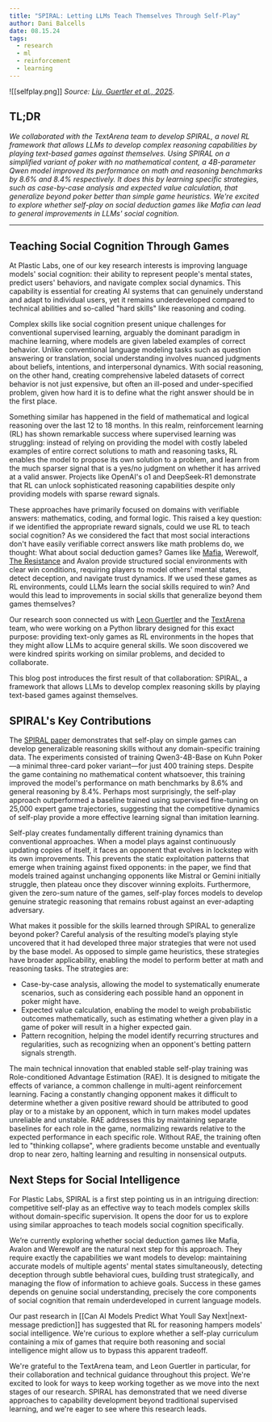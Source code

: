 ```yaml
---
title: "SPIRAL: Letting LLMs Teach Themselves Through Self-Play"
author: Dani Balcells
date: 08.15.24
tags:
  - research
  - ml
  - reinforcement
  - learning
---
```


![[selfplay.png]]
*Source: [Liu, Guertler et al., 2025](https://arxiv.org/abs/2506.24119)*.

## TL;DR
_We collaborated with the TextArena team to develop SPIRAL, a novel RL framework that allows LLMs to develop complex reasoning capabilities by playing text-based games against themselves. Using SPIRAL on a simplified variant of poker with no mathematical content, a 4B-parameter Qwen model improved its performance on math and reasoning benchmarks by 8.6% and 8.4% respectively. It does this by learning specific strategies, such as case-by-case analysis and expected value calculation, that generalize beyond poker better than simple game heuristics. We're excited to explore whether self-play on social deduction games like Mafia can lead to general improvements in LLMs' social cognition._

---
## Teaching Social Cognition Through Games
At Plastic Labs, one of our key research interests is improving language models' social cognition: their ability to represent people's mental states, predict users' behaviors, and navigate complex social dynamics. This capability is essential for creating AI systems that can genuinely understand and adapt to individual users, yet it remains underdeveloped compared to technical abilities and so-called "hard skills" like reasoning and coding.

Complex skills like social cognition present unique challenges for conventional supervised learning, arguably the dominant paradigm in machine learning, where models are given labeled examples of correct behavior. Unlike conventional language modeling tasks such as question answering or translation, social understanding involves nuanced judgments about beliefs, intentions, and interpersonal dynamics. With social reasoning, on the other hand, creating comprehensive labeled datasets of correct behavior is not just expensive, but often an ill-posed and under-specified problem, given how hard it is to define what the right answer should be in the first place.

Something similar has happened in the field of mathematical and logical reasoning over the last 12 to 18 months. In this realm, reinforcement learning (RL) has shown remarkable success where supervised learning was struggling: instead of relying on providing the model with costly labeled examples of entire correct solutions to math and reasoning tasks, RL enables the model to propose its own solution to a problem, and learn from the much sparser signal that is a yes/no judgment on whether it has arrived at a valid answer. Projects like OpenAI's o1 and DeepSeek-R1 demonstrate that RL can unlock sophisticated reasoning capabilities despite only providing models with sparse reward signals. 

These approaches have primarily focused on domains with verifiable answers: mathematics, coding, and formal logic. This raised a key question: if we identified the appropriate reward signals, could we use RL to teach social cognition? As we considered the fact that most social interactions don't have easily verifiable correct answers like math problems do, we thought: What about social deduction games? Games like [Mafia](https://en.wikipedia.org/wiki/Mafia_(party_game)), Werewolf, [The Resistance](https://en.wikipedia.org/wiki/The_Resistance_(game)) and Avalon provide structured social environments with clear win conditions, requiring players to model others' mental states, detect deception, and navigate trust dynamics. If we used these games as RL environments, could LLMs learn the social skills required to win? And would this lead to improvements in social skills that generalize beyond them games themselves?

Our research soon connected us with [Leon Guertler](https://x.com/leonguertler) and the [TextArena](https://www.textarena.ai) team, who were working on a Python library designed for this exact purpose: providing text-only games as RL environments in the hopes that they might allow LLMs to acquire general skills. We soon discovered we were kindred spirits working on similar problems, and decided to collaborate.

This blog post introduces the first result of that collaboration: SPIRAL, a framework that allows LLMs to develop complex reasoning skills by playing text-based games against themselves. 

## SPIRAL's Key Contributions

The [SPIRAL paper](https://arxiv.org/abs/2506.24119) demonstrates that self-play on simple games can develop generalizable reasoning skills without any domain-specific training data. The experiments consisted of training Qwen3-4B-Base on Kuhn Poker—a minimal three-card poker variant—for just 400 training steps. Despite the game containing no mathematical content whatsoever, this training improved the model's performance on math benchmarks by 8.6% and general reasoning by 8.4%. Perhaps most surprisingly, the self-play approach outperformed a baseline trained using supervised fine-tuning on 25,000 expert game trajectories, suggesting that the competitive dynamics of self-play provide a more effective learning signal than imitation learning.

Self-play creates fundamentally different training dynamics than conventional approaches. When a model plays against continuously updating copies of itself, it faces an opponent that evolves in lockstep with its own improvements. This prevents the static exploitation patterns that emerge when training against fixed opponents: in the paper, we find that models trained against unchanging opponents like Mistral or Gemini initially struggle, then plateau once they discover winning exploits. Furthermore, given the zero-sum nature of the games, self-play forces models to develop genuine strategic reasoning that remains robust against an ever-adapting adversary.

What makes it possible for the skills learned through SPIRAL to generalize beyond poker? Careful analysis of the resulting model’s playing style uncovered that it had developed three major strategies that were not used by the base model. As opposed to simple game heuristics, these strategies have broader applicability, enabling the model to perform better at math and reasoning tasks. The strategies are:

- Case-by-case analysis, allowing the model to systematically enumerate scenarios, such as considering each possible hand an opponent in poker might have.
- Expected value calculation, enabling the model to weigh probabilistic outcomes mathematically, such as estimating whether a given play in a game of poker will result in a higher expected gain.
- Pattern recognition, helping the model identify recurring structures and regularities, such as recognizing when an opponent's betting pattern signals strength.

The main technical innovation that enabled stable self-play training was Role-conditioned Advantage Estimation (RAE). It is designed to mitigate the effects of variance, a common challenge in multi-agent reinforcement learning. Facing a constantly changing opponent makes it difficult to determine whether a given positive reward should be attributed to good play or to a mistake by an opponent, which in turn makes model updates unreliable and unstable. RAE addresses this by maintaining separate baselines for each role in the game, normalizing rewards relative to the expected performance in each specific role. Without RAE, the training often led to "thinking collapse", where gradients become unstable and eventually drop to near zero, halting learning and resulting in nonsensical outputs. 

## Next Steps for Social Intelligence

For Plastic Labs, SPIRAL is a first step pointing us in an intriguing direction: competitive self-play as an effective way to teach models complex skills without domain-specific supervision. It opens the door for us to explore using similar approaches to teach models social cognition specifically.

We’re currently exploring whether social deduction games like Mafia, Avalon and Werewolf are the natural next step for this approach. They require exactly the capabilities we want models to develop: maintaining accurate models of multiple agents' mental states simultaneously, detecting deception through subtle behavioral cues, building trust strategically, and managing the flow of information to achieve goals. Success in these games depends on genuine social understanding, precisely the core components of social cognition that remain underdeveloped in current language models.

Our past research in [[Can AI Models Predict What Youll Say Next|next-message prediction]] has suggested that RL for reasoning hampers models' social intelligence. We're curious to explore whether a self-play curriculum containing a mix of games that require both reasoning and social intelligence might allow us to bypass this apparent tradeoff.

We're grateful to the TextArena team, and Leon Guertler in particular, for their collaboration and technical guidance throughout this project. We're excited to look for ways to keep working together as we move into the next stages of our research. SPIRAL has demonstrated that we need diverse approaches to capability development beyond traditional supervised learning, and we're eager to see where this research leads.